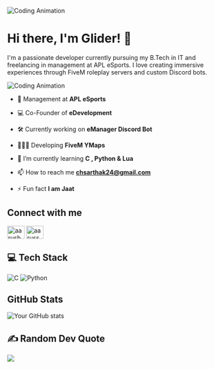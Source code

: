 
![Coding Animation](https://media.licdn.com/dms/image/D5616AQE9i-mlFj87mg/profile-displaybackgroundimage-shrink_350_1400/0/1720697448546?e=1726099200&v=beta&t=ubo7HWYjuDNKCMSfgBtl3hslQUhJlHHirOW8PWlyeaM)

# Hi there, I'm Glider! 👋

I'm a passionate developer currently pursuing my B.Tech in IT and freelancing in management at APL eSports. I love creating immersive experiences through FiveM roleplay servers and custom Discord bots.

![Coding Animation](https://media1.tenor.com/m/GfSX-u7VGM4AAAAC/coding.gif)

- 💼 Management at **APL eSports**
  
- 💻 Co-Founder of **eDevelopment**

- 🛠️ Currently working on **eManager Discord Bot**

- 👩🏻‍💻 Developing **FiveM YMaps**

- 🌱 I’m currently learning **C , Python & Lua**

- 📫 How to reach me **chsarthak24@gmail.com**

- ⚡ Fun fact **I am Jaat**

## Connect with me
<p align="left">
<a href="https://www.linkedin.com/in/sarthak-chaudhary-1a498222b/" target="blank"><img align="center" src="https://raw.githubusercontent.com/rahuldkjain/github-profile-readme-generator/master/src/images/icons/Social/linked-in-alt.svg" alt="aarush jain" height="30" width="40" /></a>
<a href="https://www.instagram.com/i.sarthakchaudhary/" target="blank"><img align="center" src="https://raw.githubusercontent.com/rahuldkjain/github-profile-readme-generator/master/src/images/icons/Social/instagram.svg" alt="aarussh.exe" height="30" width="40" /></a>


## 💻 Tech Stack
![C](https://img.shields.io/badge/c-%2300599C.svg?style=for-the-badge&logo=c&logoColor=white)
![Python](https://img.shields.io/badge/python-3670A0?style=for-the-badge&logo=python&logoColor=ffdd54)

## GitHub Stats
![Your GitHub stats](https://github-readme-stats.vercel.app/api?username=glider24&theme=monokai&hide_border=true&include_all_commits=false&count_private=false)

## ✍️ Random Dev Quote
![](https://quotes-github-readme.vercel.app/api?type=horizontal&theme=dark)
